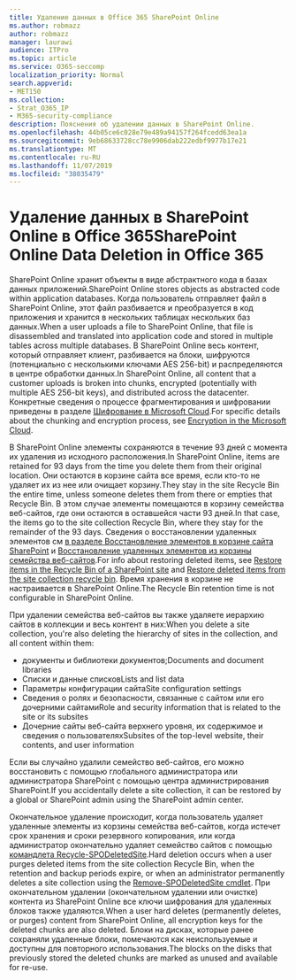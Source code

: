 ```yaml
---
title: Удаление данных в Office 365 SharePoint Online
ms.author: robmazz
author: robmazz
manager: laurawi
audience: ITPro
ms.topic: article
ms.service: O365-seccomp
localization_priority: Normal
search.appverid:
- MET150
ms.collection:
- Strat_O365_IP
- M365-security-compliance
description: Пояснения об удалении данных в SharePoint Online.
ms.openlocfilehash: 44b05ce6c028e79e489a94157f264fcedd63ea1a
ms.sourcegitcommit: 9eb68633728cc78e9906dab222edbf9977b17e21
ms.translationtype: MT
ms.contentlocale: ru-RU
ms.lasthandoff: 11/07/2019
ms.locfileid: "38035479"
---
```

# <a name="sharepoint-online-data-deletion-in-office-365"></a><span data-ttu-id="d0938-103">Удаление данных в SharePoint Online в Office 365</span><span class="sxs-lookup"><span data-stu-id="d0938-103">SharePoint Online Data Deletion in Office 365</span></span>

<span data-ttu-id="d0938-104">SharePoint Online хранит объекты в виде абстрактного кода в базах данных приложений.</span><span class="sxs-lookup"><span data-stu-id="d0938-104">SharePoint Online stores objects as abstracted code within application databases.</span></span> <span data-ttu-id="d0938-105">Когда пользователь отправляет файл в SharePoint Online, этот файл разбивается и преобразуется в код приложения и хранится в нескольких таблицах нескольких баз данных.</span><span class="sxs-lookup"><span data-stu-id="d0938-105">When a user uploads a file to SharePoint Online, that file is disassembled and translated into application code and stored in multiple tables across multiple databases.</span></span> <span data-ttu-id="d0938-106">В SharePoint Online весь контент, который отправляет клиент, разбивается на блоки, шифруются (потенциально с несколькими ключами AES 256-bit) и распределяются в центре обработки данных.</span><span class="sxs-lookup"><span data-stu-id="d0938-106">In SharePoint Online, all content that a customer uploads is broken into chunks, encrypted (potentially with multiple AES 256-bit keys), and distributed across the datacenter.</span></span> <span data-ttu-id="d0938-107">Конкретные сведения о процессе фрагментирования и шифровании приведены в разделе [Шифрование в Microsoft Cloud](https://docs.microsoft.com/microsoft-365/compliance/office-365-encryption-in-the-microsoft-cloud-overview).</span><span class="sxs-lookup"><span data-stu-id="d0938-107">For specific details about the chunking and encryption process, see [Encryption in the Microsoft Cloud](https://docs.microsoft.com/microsoft-365/compliance/office-365-encryption-in-the-microsoft-cloud-overview).</span></span> 

<span data-ttu-id="d0938-108">В SharePoint Online элементы сохраняются в течение 93 дней с момента их удаления из исходного расположения.</span><span class="sxs-lookup"><span data-stu-id="d0938-108">In SharePoint Online, items are retained for 93 days from the time you delete them from their original location.</span></span> <span data-ttu-id="d0938-109">Они остаются в корзине сайта все время, если кто-то не удаляет их из нее или очищает корзину.</span><span class="sxs-lookup"><span data-stu-id="d0938-109">They stay in the site Recycle Bin the entire time, unless someone deletes them from there or empties that Recycle Bin.</span></span> <span data-ttu-id="d0938-110">В этом случае элементы помещаются в корзину семейства веб-сайтов, где они остаются в оставшейся части 93 дней.</span><span class="sxs-lookup"><span data-stu-id="d0938-110">In that case, the items go to the site collection Recycle Bin, where they stay for the remainder of the 93 days.</span></span> <span data-ttu-id="d0938-111">Сведения о восстановлении удаленных элементов см [в разделе Восстановление элементов в корзине сайта SharePoint](https://support.office.com/article/6df466b6-55f2-4898-8d6e-c0dff851a0be#ID0EAADAAA=Online
) и [Восстановление удаленных элементов из корзины семейства веб-сайтов](https://support.office.com/article/5fa924ee-16d7-487b-9a0a-021b9062d14b).</span><span class="sxs-lookup"><span data-stu-id="d0938-111">For info about restoring deleted items, see [Restore items in the Recycle Bin of a SharePoint site](https://support.office.com/article/6df466b6-55f2-4898-8d6e-c0dff851a0be#ID0EAADAAA=Online
) and [Restore deleted items from the site collection recycle bin](https://support.office.com/article/5fa924ee-16d7-487b-9a0a-021b9062d14b).</span></span> <span data-ttu-id="d0938-112">Время хранения в корзине не настраивается в SharePoint Online.</span><span class="sxs-lookup"><span data-stu-id="d0938-112">The Recycle Bin retention time is not configurable in SharePoint Online.</span></span>

<span data-ttu-id="d0938-113">При удалении семейства веб-сайтов вы также удаляете иерархию сайтов в коллекции и весь контент в них:</span><span class="sxs-lookup"><span data-stu-id="d0938-113">When you delete a site collection, you're also deleting the hierarchy of sites in the collection, and all content within them:</span></span>

- <span data-ttu-id="d0938-114">документы и библиотеки документов;</span><span class="sxs-lookup"><span data-stu-id="d0938-114">Documents and document libraries</span></span>
- <span data-ttu-id="d0938-115">Списки и данные списков</span><span class="sxs-lookup"><span data-stu-id="d0938-115">Lists and list data</span></span>
- <span data-ttu-id="d0938-116">Параметры конфигурации сайта</span><span class="sxs-lookup"><span data-stu-id="d0938-116">Site configuration settings</span></span>
- <span data-ttu-id="d0938-117">Сведения о ролях и безопасности, связанные с сайтом или его дочерними сайтами</span><span class="sxs-lookup"><span data-stu-id="d0938-117">Role and security information that is related to the site or its subsites</span></span>
- <span data-ttu-id="d0938-118">Дочерние сайты веб-сайта верхнего уровня, их содержимое и сведения о пользователях</span><span class="sxs-lookup"><span data-stu-id="d0938-118">Subsites of the top-level website, their contents, and user information</span></span>

<span data-ttu-id="d0938-119">Если вы случайно удалили семейство веб-сайтов, его можно восстановить с помощью глобального администратора или администратора SharePoint с помощью центра администрирования SharePoint.</span><span class="sxs-lookup"><span data-stu-id="d0938-119">If you accidentally delete a site collection, it can be restored by a global or SharePoint admin using the SharePoint admin center.</span></span> 

<span data-ttu-id="d0938-120">Окончательное удаление происходит, когда пользователь удаляет удаленные элементы из корзины семейства веб-сайтов, когда истечет срок хранения и сроки резервного копирования, или когда администратор окончательно удаляет семейство сайтов с помощью [командлета Recycle-SPODeletedSite](/powershell/module/sharepoint-online/Remove-SPODeletedSite?view=sharepoint-ps).</span><span class="sxs-lookup"><span data-stu-id="d0938-120">Hard deletion occurs when a user purges deleted items from the site collection Recycle Bin, when the retention and backup periods expire, or when an administrator permanently deletes a site collection using the [Remove-SPODeletedSite cmdlet](/powershell/module/sharepoint-online/Remove-SPODeletedSite?view=sharepoint-ps).</span></span> <span data-ttu-id="d0938-121">При окончательном удалении (окончательном удалении или очистке) контента из SharePoint Online все ключи шифрования для удаленных блоков также удаляются.</span><span class="sxs-lookup"><span data-stu-id="d0938-121">When a user hard deletes (permanently deletes, or purges) content from SharePoint Online, all encryption keys for the deleted chunks are also deleted.</span></span> <span data-ttu-id="d0938-122">Блоки на дисках, которые ранее сохраняли удаленные блоки, помечаются как неиспользуемые и доступны для повторного использования.</span><span class="sxs-lookup"><span data-stu-id="d0938-122">The blocks on the disks that previously stored the deleted chunks are marked as unused and available for re-use.</span></span>
